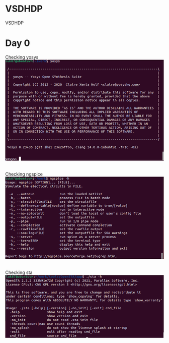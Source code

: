 # VSDHDP
VSDHDP

# Day 0
Checking yosys
![yosys](day0/yosys.PNG)<br /><br />

Checking ngspice
![ngspice](day0/ngspice.PNG)<br /><br />

Checking sta
![sta](day0/sta.PNG)<br /><br />